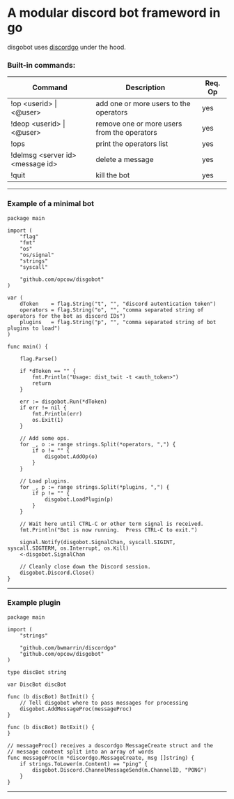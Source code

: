 # A modular discord  bot frameword in go

disgobot uses [discordgo](https://pkg.go.dev/github.com/bwmarrin/discordgo?tab=doc) under the hood.
### Built-in commands:
| Command  | Description  | Req. Op  |
|---|---|---|
| !op \<userid\> \| \<@user\> | add one or more users to the operators  | yes  |
| !deop \<userid\> \| \<@user\> | remove one or more users from the operators  | yes  |
| !ops | print the operators list | yes  |
| !delmsg \<server id\> \<message id\> | delete a message  | yes  |
| !quit  | kill the bot  | yes  |
---
### Example of a minimal bot
```
package main

import (
	"flag"
	"fmt"
	"os"
	"os/signal"
	"strings"
	"syscall"

	"github.com/opcow/disgobot"
)

var (
	dToken    = flag.String("t", "", "discord autentication token")
	operators = flag.String("o", "", "comma separated string of operators for the bot as discord IDs")
	plugins   = flag.String("p", "", "comma separated string of bot plugins to load")
)

func main() {

	flag.Parse()

	if *dToken == "" {
		fmt.Println("Usage: dist_twit -t <auth_token>")
		return
	}

	err := disgobot.Run(*dToken)
	if err != nil {
		fmt.Println(err)
		os.Exit(1)
	}

	// Add some ops.
	for _, o := range strings.Split(*operators, ",") {
		if o != "" {
			disgobot.AddOp(o)
		}
	}

	// Load plugins.
	for _, p := range strings.Split(*plugins, ",") {
		if p != "" {
			disgobot.LoadPlugin(p)
		}
	}

	// Wait here until CTRL-C or other term signal is received.
	fmt.Println("Bot is now running.  Press CTRL-C to exit.")

	signal.Notify(disgobot.SignalChan, syscall.SIGINT, syscall.SIGTERM, os.Interrupt, os.Kill)
	<-disgobot.SignalChan

	// Cleanly close down the Discord session.
	disgobot.Discord.Close()
}
```
---
### Example plugin
```
package main

import (
	"strings"

	"github.com/bwmarrin/discordgo"
	"github.com/opcow/disgobot"
)

type discBot string

var DiscBot discBot

func (b discBot) BotInit() {
	// Tell disgobot where to pass messages for processing
	disgobot.AddMessageProc(messageProc)
}

func (b discBot) BotExit() {
}

// messageProc() receives a doscordgo MessageCreate struct and the
// message content split into an array of words
func messageProc(m *discordgo.MessageCreate, msg []string) {
	if strings.ToLower(m.Content) == "ping" {
		disgobot.Discord.ChannelMessageSend(m.ChannelID, "PONG")
	}
}

```
---